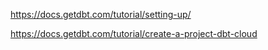 https://docs.getdbt.com/tutorial/setting-up/

https://docs.getdbt.com/tutorial/create-a-project-dbt-cloud
